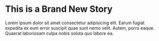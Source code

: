 # This is a Brand New Story

Lorem ipsum dolor sit amet consectetur adipisicing elit. 
Earum fugiat expedita ex eum error suscipit quae sunt nemo velit. 
Autem, porro eaque. Quaerat laboriosam culpa nobis soluta quo labore ea.